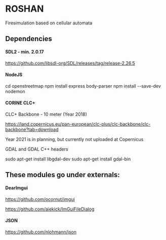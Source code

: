 # ROSHAN
Firesimulation based on cellular automata

## Dependencies

#### SDL2 - min. 2.0.17 

https://github.com/libsdl-org/SDL/releases/tag/release-2.26.5


#### NodeJS

cd openstreetmap
npm install express body-parser
npm install --save-dev nodemon

#### CORINE CLC+ 

CLC+ Backbone - 10 meter (Year 2018)

https://land.copernicus.eu/pan-european/clc-plus/clc-backbone/clc-backbone?tab=download

Year 2021 is in planning, but currently not uploaded at Copernicus

GDAL and GDAL C++ headers

sudo apt-get install libgdal-dev
sudo apt-get install gdal-bin

## These modules go under externals:

#### DearImgui 

https://github.com/ocornut/imgui

https://github.com/aiekick/ImGuiFileDialog

#### JSON
https://github.com/nlohmann/json
